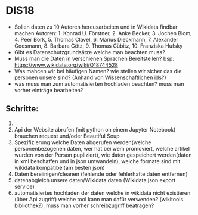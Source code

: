 # DIS18

* Sollen daten zu 10 Autoren hereusarbeiten und in Wikidata findbar machen Autoren: 1. Konrad U. Förstner, 2. Anke Becker, 3. Jochen Blom, 4. Peer Bork, 5. Thomas Clavel, 6. Marius Dieckmann, 7. Alexander Goesmann, 8. Barbara Götz, 9. Thomas Gübitz, 10. Franziska Hufsky  
* Gibt es Datenschutzgrundsätze welche man beachten muss?
* Muss man die Daten in verschienen Sprachen Bereitstellen? bsp: https://www.wikidata.org/wiki/Q18744528
* Was mahcen wir bei häufigen Namen? wie stellen wir sicher das die personen unsere sind? (Anhand von Wissenschaftlichen ids?)
* was muss man zum automatisierten hochladen beachten? muss man vorher einträge bearbeiten? 

## Schritte:
1. 
1. Api der Website abrufen (mit python on einem Jupyter Notebook) brauchen request und/oder Beautiful Soup
2. Spezifizierung welche Daten abgerufen werden(welche personenbezogenen daten, wer hat bei wem promoviert, welche artikel wurden von der Person pupliziert), wie daten gespeichert werden(daten in xml beschaffen und in json umwandeln), welche formate sind mit wikidata kompatibel(am besten json)
3. Daten bereiinigen/cleanen (fehlende oder fehlerhafte daten entfernen)
4. datenabgleich unsere daten/Wikidata daten (Wikidata json export service)
5. automatisiertes hochladen der daten welche in wikidata nicht existieren (über Api zugriff) welche tool kann man dafür verwenden? (wikitools bibliothek?), muss man vorher schreibzugriff beatragen?
